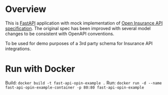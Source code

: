 # Overview
This is [FastAPI](https://fastapi.tiangolo.com/) application with mock implementation of [Open Insurance API specification](https://github.com/The-Open-Insurance-Initiative/API-spec). The original spec has been improved with several model changes to be consistent with OpenAPI conventions.

To be used for demo purposes of a 3rd party schema for Insurance API integrations.

# Run with Docker
Build:
```docker build -t fast-api-opin-example .```
Run:
```docker run -d --name fast-api-opin-example-container -p 80:80 fast-api-opin-example    ```